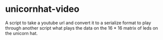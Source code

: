 # unicornhat-video

A script to take a youtube url and convert it to a serialize format to play through another script what plays the data on the 16 * 16 matrix of leds on the unicorn hat. 
